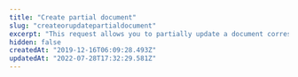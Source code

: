 ```yaml
---
title: "Create partial document"
slug: "createorupdatepartialdocument"
excerpt: "This request allows you to partially update a document corresponding to a given data entity.\r\n\r\n> You can use this request to create documents for any given data entity. Because of this, you are not restricted to using the fields exemplified below in your requests. But you should be aware of the fields allowed or required for each document you wish to update.\r\n\r\n## Example use cases\r\n\r\n### Client profile\r\n\r\nIn order to create a customer profile's `phone` and `isNewsletterOptIn` fields, choose the `CL` data entity and send a request similar to this:\r\n\r\nPATCH\r\n```\r\nhttps://examplestore.vtexcommercestable.com.br/api/dataentities/Client/documents\r\n```\r\n\r\nRequest body\r\n```json\r\n{\r\n    \"phone\": \"+12025550195\",\r\n    \"isNewsletterOptIn\": false\r\n }\r\n```\r\n\r\n### Client address\r\n\r\nIn order to update the `receiverName` of an existing address, the data entity is `AD` and the request would look like this:\r\n\r\nPATCH\r\n```\r\nhttps://examplestore.vtexcommercestable.com.br/api/dataentities/Address/documents\r\n```\r\n\r\nRequest body\r\n```json\r\n{\r\n    \"receiverName\": \"Lois Lane\"\r\n}\r\n```"
hidden: false
createdAt: "2019-12-16T06:09:28.493Z"
updatedAt: "2022-07-28T17:32:29.581Z"
---
```

